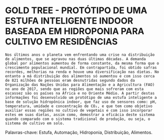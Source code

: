 # GOLD TREE - PROTÓTIPO DE UMA ESTUFA INTELIGENTE INDOOR BASEADA EM HIDROPONIA PARA CULTIVO EM RESIDÊNCIAS

    Nos últimos anos o planeta vem enfrentando uma crise na distribuição de alimentos, que se agravou nas duas últimas décadas. A demanda global por alimentos aumentou de forma constante, da mesma forma que o crescimento populacional mundial. Em contrapartida, foi obtido safras recordes, melhorias na renda e houve uma diversificação nas dietas. No entanto a má distribuição dos alimentos só aumentou e com isso cerca de 821 milhões de pessoas eram desnutridas segundo dados da Organização das Nações Unidas para Alimentação e a Agricultura (FAO) no ano de 2017, sendo que as regiões que mais sofreram com esta escassez são os países na África e no Oriente Médio. A partir destas informações foi desenvolvido um protótipo de uma estufa inteligente a base de solução hidropônica indoor, que faz uso de sensores como: pH, temperatura, umidade e concentração de CO₂, e que tem como objetivo auxiliar essas regiões no cultivo de vegetais e com isso incorporar estes em suas dietas, assim como, demostrar a eficácia deste sistema quando comparado com o sistema tradicional de produção, ou seja, o sistema de cultivo em solo.

Palavras-chave: Estufa, Automação, Hidroponia, Distribuição, Alimentos.


